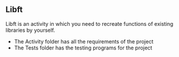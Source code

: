 ## Libft
Libft is an activity in which you need to recreate functions of existing libraries by yourself.

- The Activity folder has all the requirements of the project
- The Tests folder has the testing programs for the project
